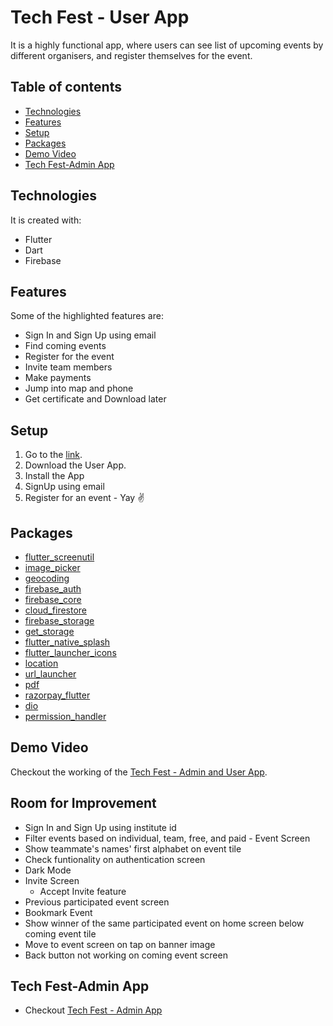 # Tech Fest - User App
It is a highly functional
app, where users can see list of upcoming events by different organisers, and register themselves for the event.

## Table of contents
* [Technologies](#technologies)
* [Features](#features)
* [Setup](#setup)
* [Packages](#packages)
* [Demo Video](#demo-video)
* [Tech Fest-Admin App](#tech-fest-admin-app)

## Technologies
It is created with:
* Flutter
* Dart
* Firebase

## Features
Some of the highlighted features are:
* Sign In and Sign Up using email
* Find coming events
* Register for the event
* Invite team members
* Make payments  
* Jump into map and phone 
* Get certificate and Download later

## Setup
1. Go to the [link](https://drive.google.com/file/d/1mh_8RxK7KkgxRmr55yvg9vfMeTwYWP4r/view?usp=sharing).
2. Download the User App.
3. Install the App
4. SignUp using email
5. Register for an event - Yay :v:


## Packages
* [flutter_screenutil](https://pub.dev/packages/flutter_screenutil)
* [image_picker](https://pub.dev/packages/image_picker)
* [geocoding](https://pub.dev/packages/geocoding)
* [firebase_auth](https://pub.dev/packages/firebase_auth)
* [firebase_core](https://pub.dev/packages/firebase_core)
* [cloud_firestore](https://pub.dev/packages/cloud_firestore)
* [firebase_storage](https://pub.dev/packages/firebase_storage)
* [get_storage](https://pub.dev/packages/get_storage)
* [flutter_native_splash](https://pub.dev/packages/flutter_native_splash)
* [flutter_launcher_icons](https://pub.dev/packages/flutter_launcher_icons)
* [location](https://pub.dev/packages/location)
* [url_launcher](https://pub.dev/packages/url_launcher)
* [pdf](https://pub.dev/packages/pdf)
* [razorpay_flutter](https://pub.dev/packages/razorpay_flutter)
* [dio](https://pub.dev/packages/dio)
* [permission_handler](https://pub.dev/packages/permission_handler)

## Demo Video
Checkout the working of the [Tech Fest - Admin and User App](https://drive.google.com/file/d/16zO8xYs0eB12pje-uNFU5y9YHrssRWJ6/view?usp=sharing).

## Room for Improvement
* Sign In and Sign Up using institute id
* Filter events based on individual, team, free, and paid - Event Screen
* Show teammate's names' first alphabet on event tile
* Check funtionality on authentication screen
* Dark Mode
* Invite Screen
  - Accept Invite feature
* Previous participated event screen
* Bookmark Event
* Show winner of the same participated event on home screen below coming event tile
* Move to event screen on tap on banner image
* Back button not working on coming event screen



## Tech Fest-Admin App
* Checkout [Tech Fest - Admin App](https://github.com/Programmer9211/Tech_Fest_Admin_App)
